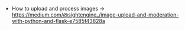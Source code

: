 * How to upload and process images -> https://medium.com/@sightengine_/image-upload-and-moderation-with-python-and-flask-e7585f43828a